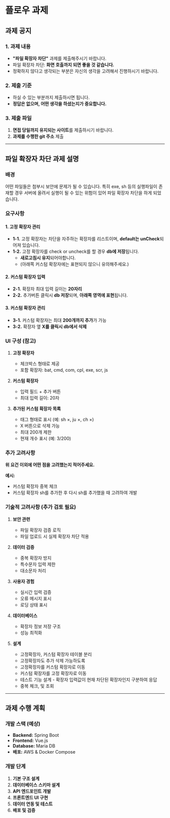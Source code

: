 # 플로우 과제

## 과제 공지

### 1. 과제 내용
- **"파일 확장자 차단"** 과제를 제출해주시기 바랍니다.
- 파일 확장자 차단: **화면 호출까지 되면 좋을 것 같습니다.**
- 정확하지 않다고 생각되는 부분은 자신의 생각을 고려해서 진행하시기 바랍니다.

### 2. 제출 기준
- 하실 수 있는 부분까지 제출하시면 됩니다.
- **정답은 없으며, 어떤 생각을 하셨는지가 중요합니다.**

### 3. 제출 파일
1. **면접 당일까지 유지되는 사이트**를 제출하시기 바랍니다.
2. **과제를 수행한 git 주소** 제출

---

## 파일 확장자 차단 과제 설명

### 배경
어떤 파일들은 첨부시 보안에 문제가 될 수 있습니다. 특히 exe, sh 등의 실행파일이 존재할 경우 서버에 올려서 실행이 될 수 있는 위험이 있어 파일 확장자 차단을 하게 되었습니다.

### 요구사항

#### 1. 고정 확장자 관리
- **1-1.** 고정 확장자는 차단을 자주하는 확장자를 리스트이며, **default는 unCheck**되어져 있습니다.
- **1-2.** 고정 확장자를 check or uncheck를 할 경우 **db에 저장**됩니다.
  - **새로고침시 유지**되어야합니다.
  - (아래쪽 커스텀 확장자에는 표현되지 않으니 유의해주세요.)

#### 2. 커스텀 확장자 입력
- **2-1.** 확장자 최대 입력 길이는 **20자리**
- **2-2.** 추가버튼 클릭시 **db 저장**되며, **아래쪽 영역에 표현**됩니다.

#### 3. 커스텀 확장자 관리
- **3-1.** 커스텀 확장자는 최대 **200개까지 추가**가 가능
- **3-2.** 확장자 옆 **X를 클릭시 db에서 삭제**

### UI 구성 (참고)

1. **고정 확장자**
   - 체크박스 형태로 제공
   - 포함 확장자: bat, cmd, com, cpl, exe, scr, js

2. **커스텀 확장자**
   - 입력 필드 + 추가 버튼
   - 최대 입력 길이: 20자

3. **추가된 커스텀 확장자 목록**
   - 태그 형태로 표시 (예: sh ×, ju ×, ch ×)
   - X 버튼으로 삭제 가능
   - 최대 200개 제한
   - 현재 개수 표시 (예: 3/200)

### 추가 고려사항

**위 요건 이외에 어떤 점을 고려했는지 적어주세요.**

**예시:**
- 커스텀 확장자 중복 체크
- 커스텀 확장자 sh를 추가한 후 다시 sh를 추가했을 때 고려하여 개발

### 기술적 고려사항 (추가 검토 필요)

1. **보안 관련**
   - 파일 확장자 검증 로직
   - 파일 업로드 시 실제 확장자 차단 적용

2. **데이터 검증**
   - 중복 확장자 방지
   - 특수문자 입력 제한
   - 대소문자 처리

3. **사용자 경험**
   - 실시간 입력 검증
   - 오류 메시지 표시
   - 로딩 상태 표시

4. **데이터베이스**
   - 확장자 정보 저장 구조
   - 성능 최적화
   
5. **설계**
    - 고정확장자, 커스텀 확장자 테이블 분리
    - 고정확장자도 추가 삭제 가능하도록
    - 고정확장자를 커스텀 확장자로 이동
    - 커스텀 확장자를 고정 확장자로 이동
    - 테스트 기능 설계 - 확장자 입력값이 현재 차단된 확장자인지 구분하여 응답
    - 중복 체크, 및 조회 
---

## 과제 수행 계획

### 개발 스택 (예상)
- **Backend:** Spring Boot
- **Frontend:** Vue.js
- **Database:** Maria DB
- **배포:** AWS & Docker Compose

### 개발 단계
1. **기본 구조 설계**
2. **데이터베이스 스키마 설계**
3. **API 엔드포인트 개발**
4. **프론트엔드 UI 구현**
5. **데이터 연동 및 테스트**
6. **배포 및 검증**